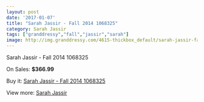 ```yaml
---
layout: post
date: '2017-01-07'
title: "Sarah Jassir - Fall 2014 1068325"
category: Sarah Jassir
tags: ["granddressy","fall","jassir","sarah"]
image: http://img.granddressy.com/4615-thickbox_default/sarah-jassir-fall-2014-1068325.jpg
---
```

Sarah Jassir - Fall 2014 1068325

On Sales: **$366.99**
<a href="https://www.granddressy.com/en/sarah-jassir/3957-sarah-jassir-fall-2014-1068325.html"><amp-img layout="responsive" width="600" height="600" src="//img.granddressy.com/4615-thickbox_default/sarah-jassir-fall-2014-1068325.jpg" alt="Sarah Jassir - Fall 2014 1068325 0" /></a>

Buy it: [Sarah Jassir - Fall 2014 1068325](https://www.granddressy.com/en/sarah-jassir/3957-sarah-jassir-fall-2014-1068325.html "Sarah Jassir - Fall 2014 1068325")

View more: [Sarah Jassir](https://www.granddressy.com/en/205-sarah-jassir "Sarah Jassir")